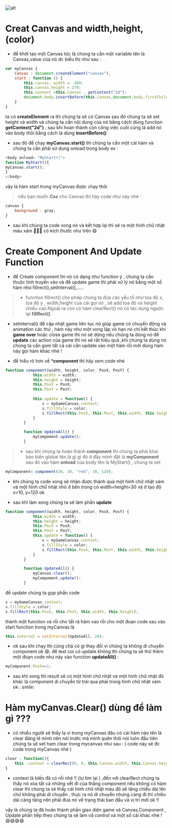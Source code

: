 ![alt](https://encrypted-tbn0.gstatic.com/images?q=tbn:ANd9GcTW8cqurUJbYOxBOyX6Av7KHs53qYIq9Pt85B64ACFR1kpgI7KUpx75F3k)
# Creat Canvas and width,height,(color)
- để khởi tạo một Canvas tức là chúng ta cần một variable tên là Canvas,value của nó dc biểu thị như sau : 

```javascript
var myCanvas {
    Canvas : document.createElement("canvas"),
    start : function () {
        this.canvas. width =  480;
        this.canvas.height = 270;
        this.context =this.Canvas . getContext("2d");
        document.body.insertBefore(this.Canvas,document.body.firstChild);
    }
}
```
 ta có **createElement** ra thì chúng ta sẽ có Canvas sau đó chúng ta sẽ set height và width và chúng ta cần nội dung của nó bằng cách dùng function **getContext("2d")** , sau khi hoàn thành còn công việc cuối cùng là add nó vào body thôi bằng cách là dùng **insertBefore()**
 
 - sau đó để chạy **myCanvas.start()** thì chúng ta cần một cái hàm và chúng ta cần phải sử dụng onload trong body ex : 
 
 ```javascript
 <body onload= "MyStart()">
 function MyStart(){
 myCanvas.start();
 }
 </body>
 ```
vậy là hàm start trong myCanvas được chạy thôi 
> nếu bạn muốn **Css** cho Canvas thí hãy code như này nhé :
```javascript
canvas {
    background : gray;
}
```
 - sau khi chúng ta code xong nó và kết hợp lại thì sẽ ra một hình chữ nhật màu xám :grimacing::grimacing::grimacing: có kích thước như trên :smile:

# Create Component And **Update Function** 
  - để Create component thì nó có dạng như function ý , chúng ta cần thuộc tính truyền vào và để update game thì phải xử lý nó bằng một số hàm như fillrect(),setInterval(),.....
  
> - function fillrect() cho phép chúng ta đưa các yếu tố như tọa độ x, tọa độ y , width,height của cái gọi nó , sẽ add tọa độ và height chiều cao.Ngoài ra còn có hàm clearRect() nó có tác dụng ngược lại **fillRect()**
- setinterval() để cập nhật game liên tục nó giúp game có chuyển động và animation các thứ , hàm này như một vong lặp vô hạn nó chỉ kết thúc khi **game over** hoặc close game thì nó sẽ dừng nếu chúng ta dùng nó để **update** các action của game thì nó sẽ rất hiệu quả ,khi chúng ta dùng nó chúng ta cần gom tất cả cái cần update vào một hàm rồi mới dùng hàm này gọi hàm khác nhé !

-  để hiểu rõ hơn về ***component** thì hãy xem code nhé 

```javascript
function compoment(width, height, color, PosX, PosY) {
            this.width = width;
            this.height = height;
            this.PosX = PosX;
            this.PosY = PosY;
      
            this.update = function() {
                s = myGameCanvas.context;
                s.fillStyle = color;
                s.fillRect(this.PosX, this.PosY, this.width, this.height);
            }
        }

        function UpdateAll() {
            myCompoment.update();
        }
```
> - sau khi chúng ta hoàn thành **component** thì chúng ta phải khai báo biến global tên là gì gì đó ở đây mình đặt là **myComponent** sau đó vào hàm **onload** của body tên là MyStart() , chúng ta set
> 
```javascript
myComponent= compoment(30, 30, "red", 10, 120);
```
- khi chúng ta code xong sẽ nhận được thành quả một hình chữ nhật xám và một hình chữ nhật nhỏ ở bên trong có width=height=30 và ở tạo độ x=10, y=120 ok 

- sau khi làm xong chúng ta sẽ làm phần **update**
```javascript
function compoment(width, height, color, PosX, PosY) {
            this.width = width;
            this.height = height;
            this.PosX = PosX;
            this.PosY = PosY;
            this.update = function() {
                s = myGameCanvas.context;
                s.fillStyle = color;
                s.fillRect(this.PosX, this.PosY, this.width, this.height);
            }
        }

        function UpdateAll() {
            myCanvas.clear();
            myCompoment.update();
        }
```
 để update chúng ta gọp phần code 
 ```javascript
s = myGameCanvas.context;
s.fillStyle = color;
 s.fillRect(this.PosX, this.PosY, this.width, this.height);
 ```
 thành một function và rồi cho tất rả hàm vao rồi cho một đoạn code sau vào start function trong myCanvas là 
 ```javascript
 this.interval = setInterval(UpdateAll, 20);
 ```
 - ok sau khi chạy thì cũng chả có gì thay đổi vì chúng ta không di chuyển component ok :smile:, để test coi có update không thì chúng ta sẽ thử thêm một đoạn code như này vào function **updateAll()** :
 
 ```javascript
 myComponent.PosX+=1;
 ```
 - sau khi xong thì result sẽ có một hình chữ nhật và một hình chữ nhật đỏ khác là component di chuyển từ trái qua phải trong hình chữ nhật xám ok : smile:
 
 
# Hàm myCanvas.Clear() dùng để làm gì ??? 
 - có nhiều người sẽ thấy lạ  vì trong myCanvas đâu có cái hàm nào tên là clear đáng lẽ mình nên nói trước mà mình quên thôi nói luôn đầu tiên chúng ta sẽ set ham clear trong mycanvas  như sau :
 ( code này sẽ đc code trong myCanvas nhé )
 
 ```javascript
 clear : function(){
     this .context = clearRect(0, 0, this.Canvas.width, this.Canvas.height); 
 }
 ```
 - context là biến đã có rồi nhé !! (tự tìm lại ) ,đến với clearRect chúng ta thấy nó xóa tất cả những vết đi của thằng component nếu không có hàm clear thì chúng ta sẽ thấy cái hình chữ nhật màu đỏ sẽ tăng chiều dài lên chứ không phải di chuyển , thực ra nó di chuyển nhưng càng đi thì chiều dài càng tăng nên phải đưa nó về trạng thái ban đầu và vị trí mới ok !! 


vậy là chúng ta đã hoàn thành phần giao diện game và Canvas,Component , Update phần tiếp theo chúng ta sẽ làm vầ control và một số cái khác nhé !:smile::smile::smile::smile: